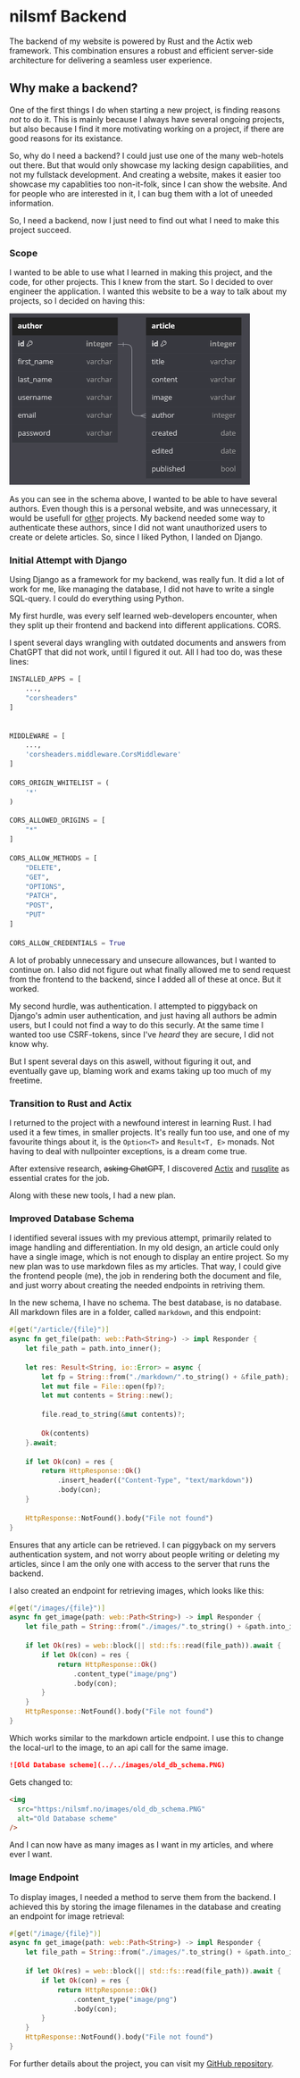 # nilsmf Backend

The backend of my website is powered by Rust and the Actix web framework. This combination ensures a robust and efficient server-side architecture for delivering a seamless user experience.

## Why make a backend?

One of the first things I do when starting a new project, is finding reasons _not_ to do it. This is mainly because I always have several ongoing projects, but also because I find it more motivating working on a project, if there are good reasons for its existance.

So, why do I need a backend?
I could just use one of the many web-hotels out there.
But that would only showcase my lacking design capabilities, and not my fullstack development.
And creating a website, makes it easier too showcase my capablities too non-it-folk, since I can show the website.
And for people who are interested in it, I can bug them with a lot of uneeded information.

So, I need a backend, now I just need to find out what I need to make this project succeed.

### Scope

I wanted to be able to use what I learned in making this project, and the code, for other projects.
This I knew from the start. So I decided to over engineer the application.
I wanted this website to be a way to talk about my projects, so I decided on having this:

![Old Database scheme](../../images/old_db_schema.PNG)

As you can see in the schema above, I wanted to be able to have several authors. Even though this is a personal website, and was unnecessary, it would be usefull for [other](/projects/GNF) projects.
My backend needed some way to authenticate these authors, since I did not want unauthorized users to create or delete articles.
So, since I liked Python, I landed on Django.

### Initial Attempt with Django

Using Django as a framework for my backend, was really fun. It did a lot of work for me, like managing the database, I did not have to write a single SQL-query.
I could do everything using Python.

My first hurdle, was every self learned web-developers encounter, when they split up their frontend and backend into different applications. CORS.

I spent several days wrangling with outdated documents and answers from ChatGPT that did not work, until I figured it out. All I had too do, was these lines:

```python
INSTALLED_APPS = [
    ...,
    "corsheaders"
]


MIDDLEWARE = [
    ...,
    'corsheaders.middleware.CorsMiddleware'
]

CORS_ORIGIN_WHITELIST = (
    '*'
)

CORS_ALLOWED_ORIGINS = [
    "*"
]

CORS_ALLOW_METHODS = [
    "DELETE",
    "GET",
    "OPTIONS",
    "PATCH",
    "POST",
    "PUT"
]

CORS_ALLOW_CREDENTIALS = True
```

A lot of probably unnecessary and unsecure allowances, but I wanted to continue on. I also did not figure out what finally allowed me to send request from the frontend to the backend, since I added all of these at once.
But it worked.

My second hurdle, was authentication. I attempted to piggyback on Django's admin user authentication, and just having all authors be admin users, but I could not find a way to do this securly.
At the same time I wanted too use CSRF-tokens, since I've _heard_ they are secure, I did not know why.

But I spent several days on this aswell, without figuring it out, and eventually gave up,
blaming work and exams taking up too much of my freetime.

### Transition to Rust and Actix

I returned to the project with a newfound interest in learning Rust. I had used it a few times, in smaller projects. It's really fun too use, and one of my favourite things about it, is the `Option<T>`
and `Result<T, E>` monads. Not having to deal with nullpointer exceptions, is a dream come true.

After extensive research, ~~asking ChatGPT~~, I discovered [Actix](https://actix.rs/) and [rusqlite](https://github.com/rusqlite/rusqlite) as essential crates for the job.

Along with these new tools, I had a new plan.

### Improved Database Schema

I identified several issues with my previous attempt, primarily related to image handling and differentiation. In my old design, an article could only have a single image, which is not enough to display an entire project.
So my new plan was to use markdown files as my articles. That way, I could give the frontend people (me),
the job in rendering both the document and file, and just worry about creating the needed endpoints in retriving them.

In the new schema, I have no schema. The best database, is no database.
All markdown files are in a folder, called `markdown`, and this endpoint:

```rust
#[get("/article/{file}")]
async fn get_file(path: web::Path<String>) -> impl Responder {
    let file_path = path.into_inner();

    let res: Result<String, io::Error> = async {
        let fp = String::from("./markdown/".to_string() + &file_path);
        let mut file = File::open(fp)?;
        let mut contents = String::new();

        file.read_to_string(&mut contents)?;

        Ok(contents)
    }.await;

    if let Ok(con) = res {
        return HttpResponse::Ok()
            .insert_header(("Content-Type", "text/markdown"))
            .body(con);
    }

    HttpResponse::NotFound().body("File not found")
}
```

Ensures that any article can be retrieved. I can piggyback on my servers authentication system, and not worry about people writing or deleting my articles, since I am the only one with access to the server that runs the backend.

I also created an endpoint for retrieving images, which looks like this:

```rust
#[get("/images/{file}")]
async fn get_image(path: web::Path<String>) -> impl Responder {
    let file_path = String::from("./images/".to_string() + &path.into_inner());

    if let Ok(res) = web::block(|| std::fs::read(file_path)).await {
        if let Ok(con) = res {
            return HttpResponse::Ok()
                .content_type("image/png")
                .body(con);
        }
    }
    HttpResponse::NotFound().body("File not found")
}
```

Which works similar to the markdown article endpoint. I use this to change the local-url to the image, to an api call for the same image.

```markdown
![Old Database scheme](../../images/old_db_schema.PNG)
```

Gets changed to:

```html
<img
  src="https:/nilsmf.no/images/old_db_schema.PNG"
  alt="Old Database scheme"
/>
```

And I can now have as many images as I want in my articles, and where ever I want.

### Image Endpoint

To display images, I needed a method to serve them from the backend. I achieved this by storing the image filenames in the database and creating an endpoint for image retrieval:

```rust
#[get("/image/{file}")]
async fn get_image(path: web::Path<String>) -> impl Responder {
    let file_path = String::from("./images/".to_string() + &path.into_inner());

    if let Ok(res) = web::block(|| std::fs::read(file_path)).await {
        if let Ok(con) = res {
            return HttpResponse::Ok()
                .content_type("image/png")
                .body(con);
        }
    }
    HttpResponse::NotFound().body("File not found")
}
```

For further details about the project, you can visit my [GitHub repository](https://github.com/Neelzee/nilsmf-backend).
